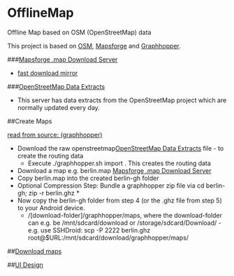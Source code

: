 # OfflineMap
Offline Map based on OSM (OpenStreetMap) data

This project is based on [OSM](https://www.openstreetmap.org/), [Mapsforge](https://github.com/mapsforge/mapsforge)
and [Graphhopper](https://graphhopper.com/).


###[Mapsforge .map Download Server](http://download.mapsforge.org/)
- [fast download mirror](http://ftp-stud.hs-esslingen.de/pub/Mirrors/download.mapsforge.org/maps/)

###[OpenStreetMap Data Extracts](http://download.geofabrik.de/)
- This server has data extracts from the OpenStreetMap project which are normally updated every day.


##Create Maps

[read from source: (graphhopper)](https://github.com/graphhopper/graphhopper/blob/master/docs/android/index.md)

- Download the raw openstreetmap[OpenStreetMap Data Extracts](http://download.geofabrik.de/) file - to create the routing data
    - Execute ./graphhopper.sh import <your-osm-file>. This creates the routing data
- Download a map e.g. berlin.map [Mapsforge .map Download Server](http://download.mapsforge.org/)
- Copy berlin.map into the created berlin-gh folder
- Optional Compression Step: Bundle a graphhopper zip file via cd berlin-gh; zip -r berlin.ghz *
- Now copy the berlin-gh folder from step 4 (or the .ghz file from step 5) to your Android device.
    - /[download-folder]/graphhopper/maps, where the download-folder can e.g. be /mnt/sdcard/download or
/storage/sdcard/Download/ - e.g. use SSHDroid: scp -P 2222 berlin.ghz root@$URL:/mnt/sdcard/download/graphhopper/maps/

##[Download maps](http://folk.ntnu.no/junjung/pocketmaps/maps/)

##[UI Design](uiDesign.md)
